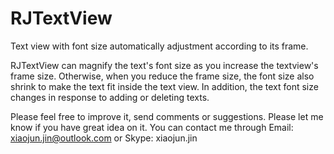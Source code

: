 # RJTextView
Text view with font size automatically adjustment according to its frame.

RJTextView can magnify the text's font size as you increase the textview's frame size. Otherwise, when you reduce the frame size, the font size also shrink to make the text fit inside the text view. In addition, the text font size changes in response to adding or deleting texts.

Please feel free to improve it, send comments or suggestions. Please let me know if you have great idea on it. You can contact me through Email: xiaojun.jin@outlook.com or Skype: xiaojun.jin
